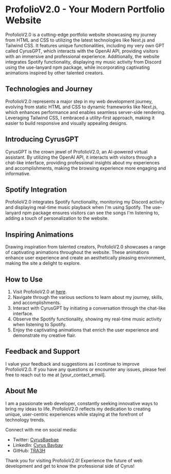 # ProfolioV2.0 - Your Modern Portfolio Website

ProfolioV2.0 is a cutting-edge portfolio website showcasing my journey from HTML and CSS to utilizing the latest technologies like Next.js and Tailwind CSS. It features unique functionalities, including my very own GPT called CyrusGPT, which interacts with the OpenAI API, providing visitors with an immersive and professional experience. Additionally, the website integrates Spotify functionality, displaying my music activity from Discord using the use-lanyard npm package, while incorporating captivating animations inspired by other talented creators.

## Technologies and Journey

ProfolioV2.0 represents a major step in my web development journey, evolving from static HTML and CSS to dynamic frameworks like Next.js, which enhances performance and enables seamless server-side rendering. Leveraging Tailwind CSS, I embraced a utility-first approach, making it easier to build responsive and visually appealing designs.

## Introducing CyrusGPT

CyrusGPT is the crown jewel of ProfolioV2.0, an AI-powered virtual assistant. By utilizing the OpenAI API, it interacts with visitors through a chat-like interface, providing professional insights about my experiences and accomplishments, making the browsing experience more engaging and informative.

## Spotify Integration

ProfolioV2.0 integrates Spotify functionality, monitoring my Discord activity and displaying real-time music playback when I'm using Spotify. The use-lanyard npm package ensures visitors can see the songs I'm listening to, adding a touch of personalization to the website.

## Inspiring Animations

Drawing inspiration from talented creators, ProfolioV2.0 showcases a range of captivating animations throughout the website. These animations enhance user experience and create an aesthetically pleasing environment, making the site a delight to explore.

## How to Use

1. Visit ProfolioV2.0 at [here](https://google.com).
2. Navigate through the various sections to learn about my journey, skills, and accomplishments.
3. Interact with CyrusGPT by initiating a conversation through the chat-like interface.
4. Observe the Spotify functionality, showing my real-time music activity when listening to Spotify.
5. Enjoy the captivating animations that enrich the user experience and demonstrate my creative flair.

## Feedback and Support

I value your feedback and suggestions as I continue to improve ProfolioV2.0. If you have any questions or encounter any issues, please feel free to reach out to me at [your_contact_email].

## About Me

I am a passionate web developer, constantly seeking innovative ways to bring my ideas to life. ProfolioV2.0 reflects my dedication to creating unique, user-centric experiences while staying at the forefront of technology trends.

Connect with me on social media:

- Twitter: [CyrusBaebae](https://twitter.com/CyrusBaebae)
- LinkedIn: [Cyrus Baybay](https://www.linkedin.com/in/cyrus-baybay-69a809175/)
- GitHub: [TRA3H](https://github.com/TRA3H)

Thank you for visiting ProfolioV2.0! Experience the future of web development and get to know the professional side of Cyrus!

